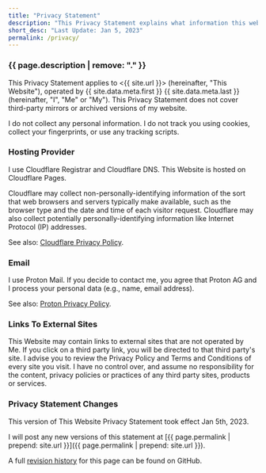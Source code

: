 ```yaml
---
title: "Privacy Statement"
description: "This Privacy Statement explains what information this website collects about its visitors."
short_desc: "Last Update: Jan 5, 2023"
permalink: /privacy/
---
```


### {{ page.description | remove: "." }}

This Privacy Statement applies to <{{ site.url }}> (hereinafter, "This Website"), operated by {{ site.data.meta.first }} {{ site.data.meta.last }}
(hereinafter, "I", "Me" or "My"). This Privacy Statement does not cover third-party mirrors or archived versions of my website.

I do not collect any personal information. I do not track you using cookies, collect your fingerprints, or use any tracking scripts.

### Hosting Provider

I use Cloudflare Registrar and Cloudflare DNS. This Website is hosted on Cloudflare Pages.

Cloudflare may collect non-personally-identifying information of the sort that web browsers and servers typically make available,
such as the browser type and the date and time of each visitor request. Cloudflare  may also collect potentially personally-identifying information
like Internet Protocol (IP) addresses.

See also: [Cloudflare Privacy Policy](https://www.cloudflare.com/privacypolicy/).

### Email

I use Proton Mail. If you decide to contact me, you agree that Proton AG and I process your personal data (e.g., name, email address).

See also: [Proton Privacy Policy](https://proton.me/legal/privacy).

### Links To External Sites

This Website may contain links to external sites that are not operated by Me. If you click on a third party link, you will be directed to that third party's site.
I advise you to review the Privacy Policy and Terms and Conditions of every site you visit.
I have no control over, and assume no responsibility for the content, privacy policies or practices of any third party sites, products or services.

### Privacy Statement Changes

This version of This Website Privacy Statement took effect Jan 5th, 2023.

I will post any new versions of this statement at [{{ page.permalink | prepend: site.url }}]({{ page.permalink | prepend: site.url }}).

A full [revision history](https://github.com/Strappazzon/www/commits/master/pages/privacy.md) for this page can be found on GitHub.
